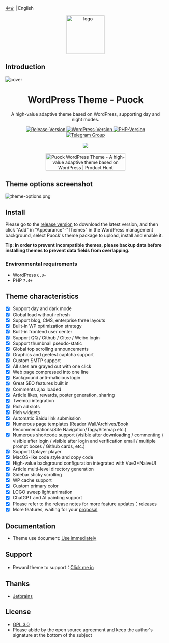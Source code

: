 [中文](./README.md) | English

<div align="center">
<img alt="logo" height="120" src="./assets/img/logo/puock.png" width="120"/>
</div>

## Introduction

![cover](./screenshot.png)

<div align="center">
    <h1>WordPress Theme - Puock</h1>
    <p>A high-value adaptive theme based on WordPress, supporting day and night modes.</p>
      <a target="_blank" href="https://github.com/Licoy/wordpress-theme-puock/releases/latest">
        <img src="https://img.shields.io/github/v/release/Licoy/wordpress-theme-puock.svg?logo=git" alt="Release-Version">
      </a>
    <a target="_blank" href="https://github.com/Licoy/wordpress-theme-puock">
        <img src="https://img.shields.io/badge/WordPress-V5.0+-0099CC.svg?logo=wordpress" alt="WordPress-Version">
      </a>
    <a target="_blank" href="https://github.com/Licoy/wordpress-theme-puock">
        <img src="https://img.shields.io/badge/PHP-V7.4+-666699.svg?logo=php" alt="PHP-Version">
      </a>
    <br>
    <a target="_blank" href="https://t.me/puocktheme">
        <img src="https://img.shields.io/badge/TG-@PuockTheme-29a9ec.svg?logo=Telegram" alt="Telegram Group">
      </a>
    <br><br>
    <img src='https://repobeats.axiom.co/api/embed/5f966833712409c00d4269bf2800b2d4762e09ea.svg'></img>
    <br><br>
    <a href="https://www.producthunt.com/posts/puock-wordpress-theme?utm_source=badge-featured&utm_medium=badge&utm_souce=badge-puock-wordpress-theme" target="_blank"><img src="https://api.producthunt.com/widgets/embed-image/v1/featured.svg?post_id=327798&theme=light" alt="Puock WordPress Theme - A high-value adaptive theme based on WordPress | Product Hunt" style="width: 250px; height: 54px;" width="250" height="54" /></a>
</div>

## Theme options screenshot
![theme-options.png](./.screenshot/options.png)

## Install
Please go to the [release version](https://github.com/Licoy/wordpress-theme-puock/releases) to download the latest version, and then click "Add" in "Appearance"-"Themes" in the WordPress management background, select Puock's theme package to upload, install and enable it.

**Tip: in order to prevent incompatible themes, please backup data before installing themes to prevent data fields from overlapping.**

### Environmental requirements

- WordPress `6.0+`
- PHP `7.4+`

## Theme characteristics
- [x] Support day and dark mode
- [x] Global load without refresh
- [x] Support blog, CMS, enterprise three layouts
- [x] Built-in WP optimization strategy
- [x] Built-in frontend user center
- [x] Support QQ / Github / Gitee / Weibo login
- [x] Support thumbnail pseudo-static
- [x] Global top scrolling announcements
- [x] Graphics and geetest captcha support
- [x] Custom SMTP support
- [x] All sites are grayed out with one click
- [x] Web page compressed into one line
- [x] Background anti-malicious login
- [x] Great SEO features built in
- [x] Comments ajax loaded
- [x] Article likes, rewards, poster generation, sharing
- [x] Twemoji integration
- [x] Rich ad slots
- [x] Rich widgets
- [x] Automatic Baidu link submission
- [x] Numerous page templates (Reader Wall/Archives/Book Recommendations/Site Navigation/Tags/Sitemap etc.)
- [x] Numerous shortcode support (visible after downloading / commenting / visible after login / visible after login and verification email / multiple prompt boxes / Github cards, etc.)
- [x] Support Dplayer player
- [x] MacOS-like code style and copy code
- [x] High-value background configuration integrated with Vue3+NaiveUI
- [x] Article multi-level directory generation
- [x] Sidebar sticky scrolling
- [x] WP cache support
- [x] Custom primary color
- [x] LOGO sweep light animation
- [x] ChatGPT and AI painting support
- [x] Please refer to the release notes for more feature updates：[releases](https://github.com/Licoy/wordpress-theme-puock/releases)
- [x] More features, waiting for your [proposal](https://github.com/Licoy/wordpress-theme-puock/issues)
## Documentation
- Theme use document: [Use immediately](https://www.licoy.cn/puock-doc.html)
## Support
- Reward theme to support：[Click me in](https://licoy.cn/puock-theme-sponsor.html)
## Thanks
- [Jetbrains](https://www.jetbrains.com/?from=wordpress-theme-puock)

## License
- [GPL 3.0](./LICENSE)
- Please abide by the open source agreement and keep the author's signature at the bottom of the subject
